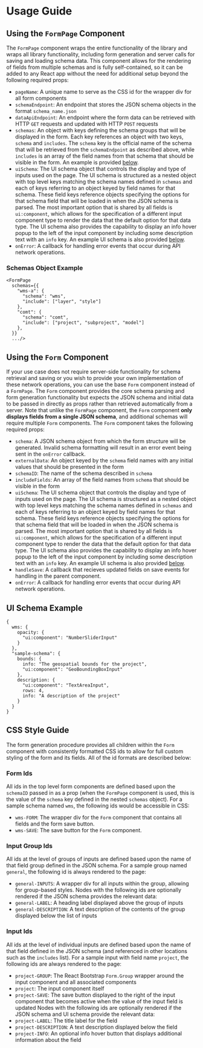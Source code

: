 # Usage Guide

## Using the `FormPage` Component
The `FormPage` component wraps the entire functionality of the library and wraps all library functionality,
including form generation and server calls for saving and loading schema data.  This component allows
for the rendering of fields from multiple schemas and is fully self-contained, so it can be added to any
React app without the need for additional setup beyond the following required props:
- `pageName`: A unique name to serve as the CSS id for the wrapper div for all form components
- `schemaEndpoint`: An endpoint that stores the JSON schema objects in the format
`schema_name.json`
- `dataApiEndpoint`: An endpoint where the form data can be retrieved with HTTP `GET` requests and
updated with HTTP `POST` requests
- `schemas`: An object with keys defining the schema groups that will be displayed in the form.  Each key
references an object with two keys, `schema` and `includes`.  The `schema` key is the official name of the
schema that will be retrieved from the `schemaEndpoint` as described above, while `includes` is an array of
the field names from that schema that should be visible in the form.  An example is provided
[below](#schemas-object-example).
- `uiSchema`: The UI schema object that controls the display and type of inputs used on the page.  The UI
schema is structured as a nested object with top level keys matching the schema names defined in `schemas`
and each of keys referring to an object keyed by field names for that schema.  These field keys reference
objects specifying the options for that schema field that will be loaded in when the JSON schema is parsed.
The most important option that is shared by all fields is `ui:component`, which allows for the
specification of a different input component type to render the data that the default option for that data
type.  The UI schema also provides the capability to display an info hover popup to the left of the input
component by including some description text with an `info` key.  An example UI schema is also provided
[below](#ui-schema-example).
- `onError`: A callback for handling error events that occur during API network operations.

### Schemas Object Example
```
<FormPage
  schemas={{
    "wms-a": {
      "schema": "wms",
      "include": ["layer", "style"]
    },
    "comt": {
      "schema": "comt",
      "include": ["project", "subproject", "model"]
    },
  }}
  .../>
```


## Using the `Form` Component
If your use case does not require server-side functionality for schema retrieval and saving or you wish to
provide your own implementation of these network operations, you can use the base `Form` component instead
of a `FormPage`.  The `Form` component provides the core schema parsing and form generation functionality
but expects the JSON schema and initial data to be passed in directly as props rather than retrieved
automatically from a server.  Note that unlike the `FormPage` component, the `Form` component **only
displays fields from a single JSON schema**, and additional schemas will require multiple `Form`
components. The `Form` component takes the following required props:
- `schema`: A JSON schema object from which the form structure will be generated.  Invalid schema formatting
will result in an error event being sent in the `onError` callback.
- `externalData`: An object keyed by the `schema` field names with any initial values that should be
presented in the form
- `schemaID`: The name of the schema described in `schema`
- `includeFields`: An array of the field names from `schema` that should be visible in the form
- `uiSchema`: The UI schema object that controls the display and type of inputs used on the page.  The UI
schema is structured as a nested object with top level keys matching the schema names defined in `schemas`
and each of keys referring to an object keyed by field names for that schema.  These field keys reference
objects specifying the options for that schema field that will be loaded in when the JSON schema is parsed.
The most important option that is shared by all fields is `ui:component`, which allows for the
specification of a different input component type to render the data that the default option for that data
type.  The UI schema also provides the capability to display an info hover popup to the left of the input
component by including some description text with an `info` key.  An example UI schema is also provided
[below](#ui-schema-example).
- `handleSave`: A callback that recieves updated fields on save events for handling in the parent component.
- `onError`: A callback for handling error events that occur during API network operations.


## UI Schema Example
```
{
  wms: {
    opacity: {
      "ui:component": "NumberSliderInput"
    }
  },
  "sample-schema": {
    bounds: {
      info: "The geospatial bounds for the project",
      "ui:component": "GeoBoundingBoxInput"
    },
    description: {
      "ui:component": "TextAreaInput",
      rows: 4,
      info: "A description of the project"
    }
  }
}
```


## CSS Style Guide
The form generation procedure provides all children within the `Form` component with consistently formatted
CSS ids to allow for full custom styling of the form and its fields.  All of the id formats are described
below:

### Form Ids
All ids in the top level form components are defined based upon the `schemaID` passed in as a prop (when
the `FormPage` component is used, this is the value of the `schema` key defined in the nested `schemas`
object).  For a sample schema named `wms`, the following ids would be accessible in CSS:
- `wms-FORM`: The wrapper div for the `Form` component that contains all fields and the form save button.
- `wms-SAVE`: The save button for the `Form` component.

### Input Group Ids
All ids at the level of groups of inputs are defined based upon the name of that field group defined in the
JSON schema.  For a sample group named `general`, the following id is always rendered to the page:
- `general-INPUTS`: A wrapper div for all inputs within the group, allowing for group-based styles.
Nodes with the following ids are optionally rendered if the JSON schema provides the relevant data:
- `general-LABEL`: A heading label displayed above the group of inputs
- `general-DESCRIPTION`: A text description of the contents of the group displayed below the list of inputs

### Input Ids
All ids at the level of individual inputs are defined based upon the name of that field defined in the
JSON schema (and referenced in other locations such as the `includes` list). For a sample input with field
name `project`, the following ids are always rendered to the page:
- `project-GROUP`: The React Bootstrap `Form.Group` wrapper around the input component and all associated
components
- `project`: The input component itself
- `project-SAVE`: The save button displayed to the right of the input component that becomes active when
the value of the input field is updated
Nodes with the following ids are optionally rendered if the JSON schema and UI schema provide the relevant
data:
- `project-LABEL`: The title label for the field
- `project-DESCRIPTION`: A text description displayed below the field
- `project-INFO`: An optional info hover button that displays additional information about the field

